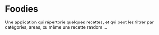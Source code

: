 # Foodies
Une application qui répertorie quelques recettes, et qui peut les filtrer par catégories, areas, ou même une recette random ...